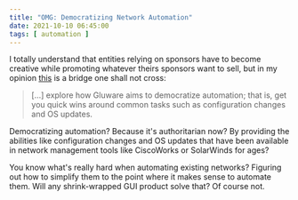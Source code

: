 ```yaml
---
title: "OMG: Democratizing Network Automation"
date: 2021-10-10 06:45:00
tags: [ automation ]
---
```

I totally understand that entities relying on sponsors have to become creative while promoting whatever theirs sponsors want to sell, but in my opinion [this](https://packetpushers.net/automation-for-the-people/) is a bridge one shall not cross:

> [...] explore how Gluware aims to democratize automation; that is, get you quick wins around common tasks such as configuration changes and OS updates.

Democratizing automation? Because it's authoritarian now? By providing the abilities like configuration changes and OS updates that have been available in network management tools like CiscoWorks or SolarWinds for ages?

You know what's really hard when automating existing networks? Figuring out how to simplify them to the point where it makes sense to automate them. Will any shrink-wrapped GUI product solve that? Of course not.